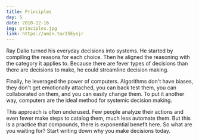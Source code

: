 ```yaml
---
title: Principles
day: 5
date: 2018-12-16
img: principles.jpg
link: https://amzn.to/2SEysjr
---
```


Ray Dalio turned his everyday decisions into systems. He
started by compiling the reasons for each choice. Then he aligned the
reasoning with the category it applies to. Because there are fever types
of decisions than there are decisions to make, he could streamline decision
making.

Finally, he leveraged the power of computers. Algorithms
don't have biases, they don't get emotionally attached, you can back
test them, you can collaborated on them, and you can easily change them. To put it
another way, computers are the ideal method for systemic decision making.

This approach is often underused. Few people analyze their actions
and even fewer make steps to catalog them, much less automate them. But this is
a practice that compounds, there is exponential benefit here. So
what are you waiting for? Start writing down why you make decisions today.
